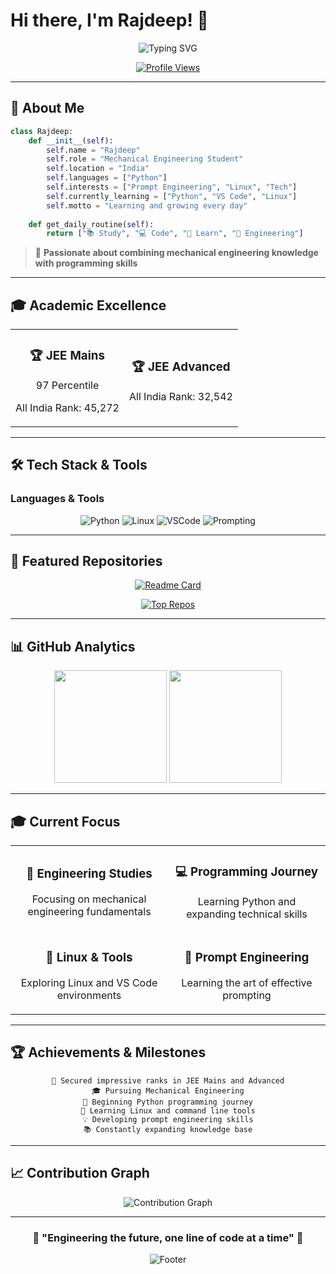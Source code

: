 # Hi there, I'm Rajdeep! 👋

<div align="center">
  <img src="https://readme-typing-svg.demolab.com?font=Fira+Code&size=24&duration=3000&pause=1000&color=00D4AA&center=true&vCenter=true&width=600&lines=Mechanical+Engineering+Student;Python+Developer+%7C+Tech+Enthusiast;Learning+and+Growing+Every+Day" alt="Typing SVG" />
</div>

<div align="center">
  
  [![Profile Views](https://komarev.com/ghpvc/?username=rxy4ou&color=00D4AA&style=flat-square&label=Profile+Views)](https://github.com/rxy4ou)
  
</div>

---

## 🎯 About Me

```python
class Rajdeep:
    def __init__(self):
        self.name = "Rajdeep"
        self.role = "Mechanical Engineering Student"
        self.location = "India"
        self.languages = ["Python"]
        self.interests = ["Prompt Engineering", "Linux", "Tech"]
        self.currently_learning = ["Python", "VS Code", "Linux"]
        self.motto = "Learning and growing every day"
    
    def get_daily_routine(self):
        return ["📚 Study", "💻 Code", "🌱 Learn", "🔧 Engineering"]
```

> 🚀 **Passionate about combining mechanical engineering knowledge with programming skills**

---

## 🎓 Academic Excellence

<div align="center">
  <table>
    <tr>
      <td align="center">
        <h3>🏆 JEE Mains</h3>
        <p>97 Percentile</p>
        <p>All India Rank: 45,272</p>
      </td>
      <td align="center">
        <h3>🏆 JEE Advanced</h3>
        <p>All India Rank: 32,542</p>
      </td>
    </tr>
  </table>
</div>

---

## 🛠️ Tech Stack & Tools

### Languages & Tools
<div align="center">
  <img src="https://img.shields.io/badge/Python-3776AB?style=for-the-badge&logo=python&logoColor=white" alt="Python"/>
  <img src="https://img.shields.io/badge/Linux-FCC624?style=for-the-badge&logo=linux&logoColor=black" alt="Linux"/>
  <img src="https://img.shields.io/badge/VSCode-0078d7?style=for-the-badge&logo=visual-studio-code&logoColor=white" alt="VSCode"/>
  <img src="https://img.shields.io/badge/Prompting-FF6F00?style=for-the-badge" alt="Prompting"/>
</div>

---

## 📂 Featured Repositories

<div align="center">
  
[![Readme Card](https://github-readme-stats.vercel.app/api/pin/?username=rxy4ou&repo=rxy4ou&theme=algolia&hide_border=true&bg_color=0D1117&title_color=00D4AA&icon_color=00D4AA&text_color=C9D1D9)](https://github.com/rxy4ou/rxy4ou)

</div>

<!-- This section automatically updates when you create new repositories -->
<div align="center">
  
[![Top Repos](https://github-profile-trophy.vercel.app/?username=rxy4ou&column=4&margin-w=15&margin-h=15&no-bg=true&no-frame=true&theme=algolia&title=Repositories,Commits,PullRequest,Issues)](https://github.com/rxy4ou?tab=repositories)

</div>

---

## 📊 GitHub Analytics

<div align="center">
  <img height="180em" src="https://github-readme-stats.vercel.app/api?username=rxy4ou&show_icons=true&theme=algolia&include_all_commits=true&count_private=true&hide_border=true&bg_color=0D1117&title_color=00D4AA&icon_color=00D4AA&text_color=C9D1D9"/>
  <img height="180em" src="https://github-readme-stats.vercel.app/api/top-langs/?username=rxy4ou&layout=compact&langs_count=8&theme=algolia&hide_border=true&bg_color=0D1117&title_color=00D4AA&text_color=C9D1D9"/>
</div>

---

## 🎓 Current Focus

<table align="center">
  <tr>
    <td align="center" width="50%">
      <h3>🔬 Engineering Studies</h3>
      <p>Focusing on mechanical engineering fundamentals</p>
    </td>
    <td align="center" width="50%">
      <h3>💻 Programming Journey</h3>
      <p>Learning Python and expanding technical skills</p>
    </td>
  </tr>
  <tr>
    <td align="center" width="50%">
      <h3>🐧 Linux & Tools</h3>
      <p>Exploring Linux and VS Code environments</p>
    </td>
    <td align="center" width="50%">
      <h3>🤖 Prompt Engineering</h3>
      <p>Learning the art of effective prompting</p>
    </td>
  </tr>
</table>

---

## 🏆 Achievements & Milestones

<div align="center">
  
  ```
  🎯 Secured impressive ranks in JEE Mains and Advanced
  🎓 Pursuing Mechanical Engineering
  🐍 Beginning Python programming journey
  🐧 Learning Linux and command line tools
  💡 Developing prompt engineering skills
  📚 Constantly expanding knowledge base
  ```
  
</div>

---

## 📈 Contribution Graph

<div align="center">
  <img src="https://github-readme-activity-graph.vercel.app/graph?username=rxy4ou&bg_color=0D1117&color=00D4AA&line=00D4AA&point=C9D1D9&area=true&hide_border=true" alt="Contribution Graph"/>
</div>

---

<div align="center">
  
  ### 🌟 "Engineering the future, one line of code at a time" 🌟
  
  <img src="https://capsule-render.vercel.app/api?type=waving&color=gradient&customColorList=0,2,2,5,30&height=100&section=footer&text=Thanks%20for%20visiting!&fontSize=16&fontAlignY=65&desc=Let's%20build%20something%20amazing%20together&descAlignY=50&descAlign=62" alt="Footer"/>
  
</div>
